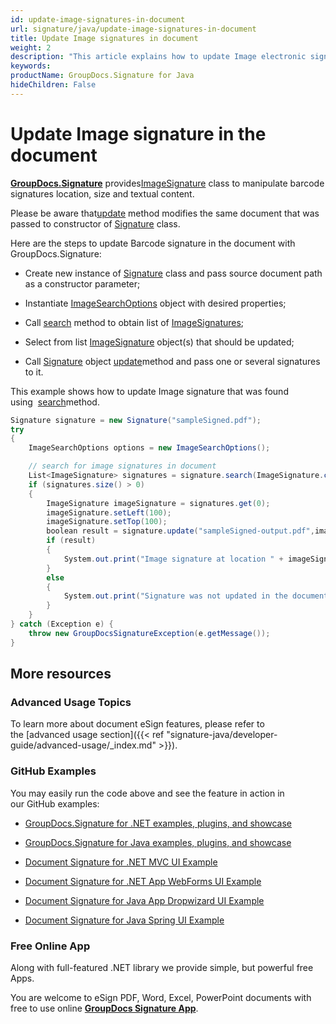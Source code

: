 ```yaml
---
id: update-image-signatures-in-document
url: signature/java/update-image-signatures-in-document
title: Update Image signatures in document
weight: 2
description: "This article explains how to update Image electronic signatures with GroupDocs.Signature API."
keywords: 
productName: GroupDocs.Signature for Java
hideChildren: False
---
```

# Update Image signature in the document

[**GroupDocs.Signature**](https://products.groupdocs.com/signature/java) provides[ImageSignature](https://apireference.groupdocs.com/signature/java/com.groupdocs.signature.domain.signatures/ImageSignature) class to manipulate barcode signatures location, size and textual content. 

Please be aware that[update](https://apireference.groupdocs.com/signature/java/com.groupdocs.signature/Signature#update(java.io.OutputStream,%20com.groupdocs.signature.domain.signatures.BaseSignature)) method modifies the same document that was passed to constructor of [Signature](https://apireference.groupdocs.com/signature/java/com.groupdocs.signature/Signature) class.

Here are the steps to update Barcode signature in the document with GroupDocs.Signature:

*   Create new instance of [Signature](https://apireference.groupdocs.com/signature/java/com.groupdocs.signature/Signature) class and pass source document path as a constructor parameter;
    
*   Instantiate [ImageSearchOptions](https://apireference.groupdocs.com/signature/java/com.groupdocs.signature.options.search/ImageSearchOptions) object with desired properties;
    
*   Call [search](https://apireference.groupdocs.com/signature/java/com.groupdocs.signature/Signature#search(java.lang.Class,%20com.groupdocs.signature.options.search.SearchOptions)) method to obtain list of [ImageSignatures](https://apireference.groupdocs.com/signature/java/com.groupdocs.signature.domain.signatures/ImageSignature);  
    
*   Select from list [ImageSignature](https://apireference.groupdocs.com/signature/java/com.groupdocs.signature.domain.signatures/ImageSignature) object(s) that should be updated;  
    
*   Call [Signature](https://apireference.groupdocs.com/signature/java/com.groupdocs.signature/Signature) object [update](https://apireference.groupdocs.com/signature/java/com.groupdocs.signature/Signature#update(java.io.OutputStream,%20com.groupdocs.signature.domain.signatures.BaseSignature))method and pass one or several signatures to it.
    

  
  

This example shows how to update Image signature that was found using  [search](https://apireference.groupdocs.com/signature/java/com.groupdocs.signature/Signature#search(java.lang.Class,%20com.groupdocs.signature.options.search.SearchOptions))method.

```csharp
Signature signature = new Signature("sampleSigned.pdf");
try 
{
    ImageSearchOptions options = new ImageSearchOptions();

    // search for image signatures in document
    List<ImageSignature> signatures = signature.search(ImageSignature.class,options);
    if (signatures.size() > 0)
    {
        ImageSignature imageSignature = signatures.get(0);
        imageSignature.setLeft(100);
        imageSignature.setTop(100);
        boolean result = signature.update("sampleSigned-output.pdf",imageSignature);
        if (result)
        {
            System.out.print("Image signature at location " + imageSignature.getLeft() + "x" + imageSignature.getTop() + " and Size " + imageSignature.getSize() + " was updated in the document [" + fileName + ".");
        }
        else
        {
            System.out.print("Signature was not updated in the document! Signature at location " + imageSignature.getLeft() + "x" + imageSignature.getTop() + " and Size " + imageSignature.getSize() + " was not found!");
        }
    }
} catch (Exception e) {
    throw new GroupDocsSignatureException(e.getMessage());
}
```

## More resources

### Advanced Usage Topics

To learn more about document eSign features, please refer to the [advanced usage section]({{< ref "signature-java/developer-guide/advanced-usage/_index.md" >}}).

### GitHub Examples 

You may easily run the code above and see the feature in action in our GitHub examples:

*   [GroupDocs.Signature for .NET examples, plugins, and showcase](https://github.com/groupdocs-signature/GroupDocs.Signature-for-.NET)
    
*   [GroupDocs.Signature for Java examples, plugins, and showcase](https://github.com/groupdocs-signature/GroupDocs.Signature-for-Java)
    
*   [Document Signature for .NET MVC UI Example](https://github.com/groupdocs-signature/GroupDocs.Signature-for-.NET-MVC) 
    
*   [Document Signature for .NET App WebForms UI Example](https://github.com/groupdocs-signature/GroupDocs.Signature-for-.NET-WebForms)
    
*   [Document Signature for Java App Dropwizard UI Example](https://github.com/groupdocs-signature/GroupDocs.Signature-for-Java-Dropwizard)
    
*   [Document Signature for Java Spring UI Example](https://github.com/groupdocs-signature/GroupDocs.Signature-for-Java-Spring)
    

### Free Online App 

Along with full-featured .NET library we provide simple, but powerful free Apps.

You are welcome to eSign PDF, Word, Excel, PowerPoint documents with free to use online **[GroupDocs Signature App](https://products.groupdocs.app/signature)**.
